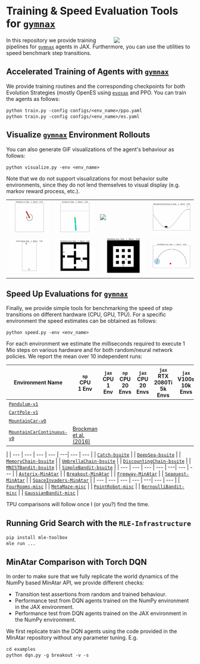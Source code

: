 # Training & Speed Evaluation Tools for [`gymnax`](https://github.com/RobertTLange/gymnax)

<a href="https://github.com/RobertTLange/gymnax-blines/blob/main/docs/logo.png?raw=true"><img src="https://github.com/RobertTLange/gymnax-blines/blob/main/docs/logo.png?raw=true" width="215" align="right" /></a>


In this repository we provide training pipelines for [`gymnax`](https://github.com/RobertTLange/gymnax) agents in JAX. Furthermore, you can use the utilities to speed benchmark step transitions.

## Accelerated Training of Agents with [`gymnax`](https://github.com/RobertTLange/gymnax)

We provide training routines and the corresponding checkpoints for both Evolution Strategies (mostly OpenES using [`evosax`](https://github.com/RobertTLange/evosax) and PPO. You can train the agents as follows: 

```
python train.py -config configs/<env_name>/ppo.yaml
python train.py -config configs/<env_name>/es.yaml
```

## Visualize [`gymnax`](https://github.com/RobertTLange/gymnax) Environment Rollouts

You can also generate GIF visualizations of the agent's behaviour as follows:

```
python visualize.py -env <env_name>
```

Note that we do not support visualizations for most behavior suite environments, since they do not lend themselves to visual display (e.g. markov reward process, etc.).

|  |  |  |  | 
| --- | --- | --- | --- |
| ![](docs/Pendulum-v1.gif) | ![](docs/Acrobot-v1.gif)  | ![](docs/CartPole-v1.gif) | ![](docs/MountainCarContinuous-v0.gif) |
| ![](docs/Catch-bsuite.gif) | ![](docs/FourRooms-misc.gif)  | ![](docs/MetaMaze-misc.gif) | ![](docs/PointRobot-misc.gif) |

## Speed Up Evaluations for [`gymnax`](https://github.com/RobertTLange/gymnax)

Finally, we provide simple tools for benchmarking the speed of step transitions on different hardware (CPU, GPU, TPU). For a specific environment the speed estimates can be obtained as follows:

```
python speed.py -env <env_name>
```

For each environment we estimate the milliseconds required to execute 1 Mio steps on various hardware and for both random/neural network policies. We report the mean over 10 independent runs:

| Environment Name | `np` <br /> CPU <br /> 1 Env | `jax` <br /> CPU <br /> 1 Env | `np` <br /> CPU <br /> 20 Envs | `jax` <br /> CPU <br /> 20 Envs | `jax` <br /> RTX 2080Ti <br /> 5k Envs | `jax` <br /> V100s <br /> 10k Envs |
| --- | --- | --- | --- | --- | --- | --- |
| [`Pendulum-v1`](https://github.com/RobertTLange/gymnax/blob/main/gymnax/environments/classic_control/pendulum.py) | 
| [`CartPole-v1`](https://github.com/RobertTLange/gymnax/blob/main/gymnax/environments/classic_control/cartpole.py) | 
| [`MountainCar-v0`](https://github.com/RobertTLange/gymnax/blob/main/gymnax/environments/classic_control/mountain_car.py) |
| [`MountainCarContinuous-v0`](https://github.com/RobertTLange/gymnax/blob/main/gymnax/environments/classic_control/continuous_mountain_car.py) | [Brockman et al. (2016)](https://arxiv.org/abs/1606.01540)  |
| 
| --- | --- | --- | --- | ---| --- | --- |
| [`Catch-bsuite`](https://github.com/RobertTLange/gymnax/blob/main/gymnax/environments/bsuite/catch.py) |
| [`DeepSea-bsuite`](https://github.com/RobertTLange/gymnax/blob/main/gymnax/environments/bsuite/deep_sea.py) |
| [`MemoryChain-bsuite`](https://github.com/RobertTLange/gymnax/blob/main/gymnax/environments/bsuite/memory_chain.py) |
| [`UmbrellaChain-bsuite`](https://github.com/RobertTLange/gymnax/blob/main/gymnax/environments/bsuite/umbrella_chain.py) |
| [`DiscountingChain-bsuite`](https://github.com/RobertTLange/gymnax/blob/main/gymnax/environments/bsuite/discounting_chain.py) |
| [`MNISTBandit-bsuite`](https://github.com/RobertTLange/gymnax/blob/main/gymnax/environments/bsuite/mnist.py) |
| [`SimpleBandit-bsuite`](https://github.com/RobertTLange/gymnax/blob/main/gymnax/environments/bsuite/bandit.py) |
| --- | --- | --- | --- | ---| --- | --- |
| [`Asterix-MinAtar`](https://github.com/RobertTLange/gymnax/blob/main/gymnax/environments/minatar/asterix.py) |
| [`Breakout-MinAtar`](https://github.com/RobertTLange/gymnax/blob/main/gymnax/environments/minatar/breakout.py) |
| [`Freeway-MinAtar`](https://github.com/RobertTLange/gymnax/blob/main/gymnax/environments/minatar/freeway.py) |
| [`Seaquest-MinAtar`](https://github.com/RobertTLange/gymnax/blob/main/gymnax/environments/minatar/seaquest.py) |
| [`SpaceInvaders-MinAtar`](https://github.com/RobertTLange/gymnax/blob/main/gymnax/environments/minatar/space_invaders.py) |
| --- | --- | --- | --- | ---| --- | --- |
| [`FourRooms-misc`](https://github.com/RobertTLange/gymnax/blob/main/gymnax/environments/misc/rooms.py) |
| [`MetaMaze-misc`](https://github.com/RobertTLange/gymnax/blob/main/gymnax/environments/misc/meta_maze.py) |
| [`PointRobot-misc`](https://github.com/RobertTLange/gymnax/blob/main/gymnax/environments/misc/point_robot.py) |
| [`BernoulliBandit-misc`](https://github.com/RobertTLange/gymnax/blob/main/gymnax/environments/misc/bernoulli_bandit.py) |
| [`GaussianBandit-misc`](https://github.com/RobertTLange/gymnax/blob/main/gymnax/environments/misc/gaussian_bandit.py) |

TPU comparisons will follow once I (or you?) find the time.

## Running Grid Search with the `MLE-Infrastructure`

```
pip install mle-toolbox
mle run ...
```

## MinAtar Comparison with Torch DQN

In order to make sure that we fully replicate the world dynamics of the NumPy based MinAtar API, we provide different checks:

- Transition test assertions from random and trained behaviour.
- Performance test from DQN agents trained on the NumPy environment in the JAX environment.
- Performance test from DQN agents trained on the JAX environment in the NumPy environment.

We first replicate train the DQN agents using the code provided in the MinAtar repository without any parameter tuning. E.g.

```
cd examples
python dqn.py -g breakout -v -s
```